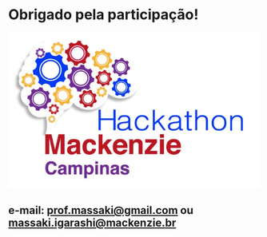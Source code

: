 # Obrigado pela participação!
![IMAGEM1](https://github.com/HackathonMackenzieCampinas/webappEQUIPE/blob/main/ArteFINALHackathonVF.jpg)
## e-mail: prof.massaki@gmail.com ou massaki.igarashi@mackenzie.br

